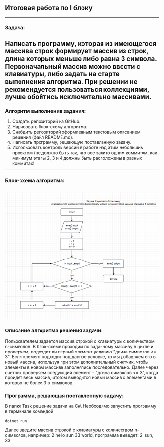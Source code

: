 ## __Итоговая работа по I блоку__
---
### Задача:
Написать программу, которая из имеющегося массива строк формирует массив из строк, длина которых меньше либо равна 3 символа. Первоначальный массив можно ввести с клавиатуры, либо задать на старте выполнения алгоритма. При решении не рекомендуется пользоваться коллекциями, лучше обойтись исключительно массивами.
---
### Алгоритм выполнения задания:
1. Создать репозиторий на GitHub.
2. Нарисовать блок-схему алгоритма.
3. Снабдить репозиторий оформленным текстовым описанием решения (файл README.md).
4. Написать программу, решающую поставленную задачу.
5. Использовать контроль версий в работе над этим небольшим проектом (не должно быть так, что все залито одним коммитом, как минимум этапы 2, 3 и 4 должны быть расположены в разных коммитах)
---
### Блок-схема алгоритма:
![блок схема](блок-схема.png)
---
### Описание алгоритма решения задачи:
Пользователем задается массив строкой с клавиатуры с количеством n-символов. 
В блок-схеме проходим по заданному массиву в цикле и проверяем, подходит ли первый элемент условию "длина символов 
<= 3". Если элемент подходит под данное условие, то мы добавляем его в новый массив, используя при этом дополнительный счетчик, чтобы элементы в новом массиве заполнялись последовательно. Далее через счетчик проверяем следующий элемент - "длина символов <= 3", когда пройдет весь массив, итогом выводится новый массив с элементами в которых не более 3-х символов.
### Программа, решающая поставленную задачу:
В папке Task решение задачи на C#.
Необходимо запустить программу в терминале командой 
```
dotnet run 
```
Далее введите массив строкой с клавиатуры с количеством n-символов, например: 2 hello sun 33 world,
программа выведет: 2, sun, 33